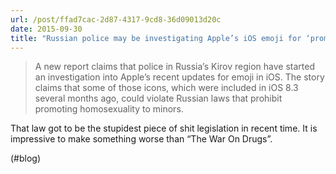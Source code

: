 ```yaml
---
url: /post/ffad7cac-2d87-4317-9cd8-36d09013d20c
date: 2015-09-30
title: "Russian police may be investigating Apple’s iOS emoji for ‘promoting homosexuality’ | iMore"
---
```


> A new report claims that police in Russia&#8217;s Kirov region have started an investigation into Apple&#8217;s recent updates for emoji in iOS. The story claims that some of those icons, which were included in iOS 8.3 several months ago, could violate Russian laws that prohibit promoting homosexuality to minors. 



That law got to be the stupidest piece of shit legislation in recent time. It is impressive to make something worse than &#8220;The War On Drugs&#8221;.



(#blog)